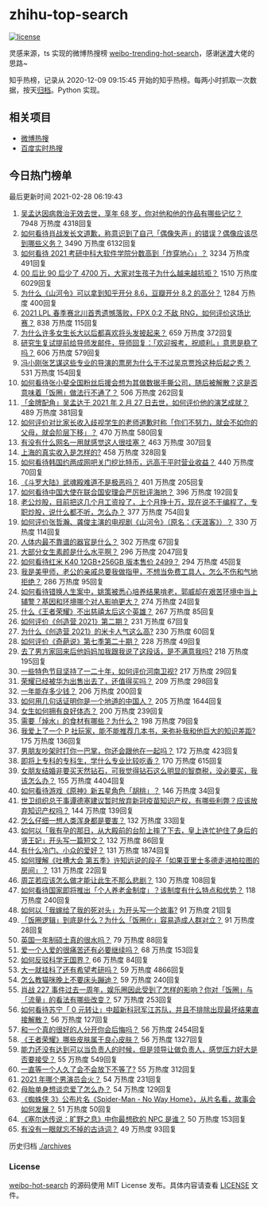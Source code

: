 # zhihu-top-search

[![license](https://img.shields.io/github/license/Arrackisarookie/zhihu-top-search)](https://github.com/Arrackisarookie/zhihu-top-search/blob/master/LICENSE)

灵感来源，ts 实现的微博热搜榜 [weibo-trending-hot-search](https://github.com/justjavac/weibo-trending-hot-search)，感谢[迷渡](https://github.com/justjavac)大佬的思路~

知乎热榜，记录从 2020-12-09 09:15:45 开始的知乎热榜。每两小时抓取一次数据，按天[归档](./archives)。Python 实现。

## 相关项目
+ [微博热搜](https://github.com/Arrackisarookie/weibo-hot-search)
+ [百度实时热搜](https://github.com/Arrackisarookie/baidu-hot-search)

## 今日热门榜单

<!-- Rank Begin -->

最后更新时间 2021-02-28 06:19:43

1. [吴孟达因病救治无效去世，享年 68 岁，你对他和他的作品有哪些记忆？](https://www.zhihu.com/question/446672229) 7948 万热度 4318回复
1. [如何看待肖战发长文道歉，称意识到了自己「偶像失声」的错误？偶像应该尽到哪些义务？](https://www.zhihu.com/question/446678380) 3490 万热度 6132回复
1. [如何看待 2021 考研中科大软件学院分数高到「炸穿地心」？](https://www.zhihu.com/question/446595679) 3234 万热度 491回复
1. [00 后比 90 后少了 4700 万，大家对生孩子为什么越来越抗拒？](https://www.zhihu.com/question/405043851) 1510 万热度 6029回复
1. [为什么《山河令》可以拿到知乎开分 8.6，豆瓣开分 8.2 的高分？](https://www.zhihu.com/question/446469264) 1284 万热度 400回复
1. [2021 LPL 春季赛北川首秀遗憾落败，FPX 0:2 不敌 RNG，如何评价这场比赛？](https://www.zhihu.com/question/446719346) 838 万热度 115回复
1. [为什么许多女生长大以后都喜欢将头发披起来？](https://www.zhihu.com/question/408289066) 659 万热度 372回复
1. [研究生复试提前给导师发邮件，导师回复：「欢迎报考，祝顺利。」意思是稳了吗？](https://www.zhihu.com/question/389701976) 606 万热度 579回复
1. [冯小刚张艺谋这些专业的导演的票房为什么干不过吴京贾玲这种后起之秀？](https://www.zhihu.com/question/446031220) 531 万热度 154回复
1. [如何看待张小斐全国粉丝后援会想为其做数据手撕公司，随后被解散？这是否意味着「饭圈」做法行不通了？](https://www.zhihu.com/question/446326595) 506 万热度 262回复
1. [「金牌配角」吴孟达于 2021 年 2 月 27 日去世，如何评价他的演艺成就？](https://www.zhihu.com/question/446674590) 489 万热度 381回复
1. [如何评价对比家长收入歧视学生的老师道歉时称「你们不努力，就会不如你的父母，就会阶层下移」？](https://www.zhihu.com/question/446635730) 470 万热度 580回复
1. [有没有什么网名一用就感觉这人很哇塞？](https://www.zhihu.com/question/446019130) 463 万热度 307回复
1. [上海的真实收入是怎样的?](https://www.zhihu.com/question/35101882) 458 万热度 328回复
1. [如何看待韩国约两成网吧关门挖比特币，远高于平时营业收益？](https://www.zhihu.com/question/446292809) 440 万热度 70回复
1. [《斗罗大陆》武魂殿难道不是极恶吗？](https://www.zhihu.com/question/434900268) 401 万热度 205回复
1. [如何看待中国大使在联合国安理会严厉批评海地？](https://www.zhihu.com/question/446554731) 396 万热度 192回复
1. [老公炒股，目前把这几个月工资投了，上个月挣十万，现在说不干编程了，专职炒股，说什么都不听，怎么办？](https://www.zhihu.com/question/419329722) 377 万热度 754回复
1. [如何评价张哲瀚、龚俊主演的电视剧《山河令》（原名：《天涯客》）？](https://www.zhihu.com/question/445758475) 330 万热度 114回复
1. [人体内最不靠谱的器官是什么？](https://www.zhihu.com/question/444561263) 302 万热度 67回复
1. [大部分女生素颜是什么水平啊？](https://www.zhihu.com/question/397929197) 296 万热度 2047回复
1. [如何看待红米 K40 12GB+256GB 版本售价 2499？](https://www.zhihu.com/question/446361890) 294 万热度 45回复
1. [我是美甲师，老公的亲戚总要我做指甲，不想当免费工具人，怎么不伤和气地拒绝？](https://www.zhihu.com/question/443463948) 286 万热度 95回复
1. [如何看待错换人生案中，姚策被悉心培养结果啃老，郭威却在艰苦环境中当上辅警？基因和环境哪个对人影响更大？](https://www.zhihu.com/question/446335298) 274 万热度 24回复
1. [什么《王者荣耀》不出慈禧太后这个英雄？](https://www.zhihu.com/question/444916804) 267 万热度 85回复
1. [如何评价《创造营 2021》第二期？](https://www.zhihu.com/question/446699379) 231 万热度 67回复
1. [为什么《创造营 2021》的米卡人气这么高?](https://www.zhihu.com/question/445617063) 230 万热度 60回复
1. [如何评价《奇葩说》第七季第二十期？](https://www.zhihu.com/question/446662101) 228 万热度 49回复
1. [去了男方家回来后他妈妈加我跟我说了这段话，是不满意我吗?](https://www.zhihu.com/question/446098776) 218 万热度 195回复
1. [一些特色节目坚持了一二十年，如何评价河南卫视?](https://www.zhihu.com/question/38370828) 217 万热度 29回复
1. [荣耀已经被华为出售出去了，还值得买吗？](https://www.zhihu.com/question/432650577) 209 万热度 298回复
1. [一年能存多少钱？](https://www.zhihu.com/question/437079465) 206 万热度 200回复
1. [如何用几句话证明你是一个地道的中国人？](https://www.zhihu.com/question/403427782) 205 万热度 1644回复
1. [女生如何拥有良好体态？](https://www.zhihu.com/question/48423595) 200 万热度 239回复
1. [需要「焯水」的食材有哪些？为什么？](https://www.zhihu.com/question/444952773) 198 万热度 79回复
1. [我爱上了一个 P 社玩家，能不能推荐几本书，来弥补我和他巨大的知识差距?](https://www.zhihu.com/question/444891908) 175 万热度 136回复
1. [男朋友吵架时打你一巴掌，你还会跟他在一起吗？](https://www.zhihu.com/question/445672038) 172 万热度 423回复
1. [即将上专科的专科生，学什么专业比较吃香？](https://www.zhihu.com/question/314772963) 170 万热度 615回复
1. [女朋友结婚非要买天然钻石，可我觉得钻石这么明显的智商税，没必要买，我该怎么办？](https://www.zhihu.com/question/422969084) 155 万热度 4404回复
1. [如何看待游戏《原神》新五星角色「胡桃」？](https://www.zhihu.com/question/446648806) 146 万热度 34回复
1. [世卫组织总干事谭德塞建议暂时放弃新冠疫苗知识产权，有哪些利弊？应该放弃知识产权吗？](https://www.zhihu.com/question/446629145) 144 万热度 139回复
1. [怎么仔细一想人类浑身都是要害？](https://www.zhihu.com/question/446401337) 132 万热度 33回复
1. [如何以「我有孕的那日，从大殿前的台阶上摔了下去，皇上连忙护住了身后的贤王妃」开头写一篇短文？](https://www.zhihu.com/question/424583928) 132 万热度 86回复
1. [有什么冷门、小众的爱好？](https://www.zhihu.com/question/22542607) 131 万热度 1874回复
1. [如何理解《吐槽大会 第五季》许知远说的段子「如果亚里士多德走进柏拉图的房间」？](https://www.zhihu.com/question/445950167) 131 万热度 22回复
1. [周芷若应该怎么做才能让此生不那么悲剧？](https://www.zhihu.com/question/440579318) 130 万热度 108回复
1. [如何看待国家即将推出「个人养老金制度」？该制度有什么特点和优势？](https://www.zhihu.com/question/446531212) 118 万热度 240回复
1. [如何以「我嫁给了我的死对头」为开头写一个故事?](https://www.zhihu.com/question/442498012) 91 万热度 21回复
1. [「饭圈逻辑」到底是什么？为什么「饭圈化」容易造成人群对立？](https://www.zhihu.com/question/446290978) 91 万热度 28回复
1. [英国一年制硕士真的很水吗？](https://www.zhihu.com/question/438526939) 79 万热度 88回复
1. [爱一个人爱的很痛苦还有必要继续吗？](https://www.zhihu.com/question/446205495) 68 万热度 153回复
1. [如何反驳科学无国界？](https://www.zhihu.com/question/445359929) 66 万热度 84回复
1. [大一就挂科了还有希望考研吗？](https://www.zhihu.com/question/408290593) 59 万热度 4866回复
1. [怎么教猫咪晚上不要床头蹦迪？](https://www.zhihu.com/question/440770837) 59 万热度 240回复
1. [肖战 227 事件过去一周年，娱乐圈因此受到了怎样的影响？你对「饭圈」与「流量」的看法有哪些改变？](https://www.zhihu.com/question/446119703) 57 万热度 253回复
1. [如何看待苏宁「 0 元转让」中超新科冠军江苏队，并且不排除出现最坏结果直接解散？](https://www.zhihu.com/question/446003322) 56 万热度 127回复
1. [和一个真的很好的人分开你会后悔吗？](https://www.zhihu.com/question/436779007) 56 万热度 2454回复
1. [《王者荣耀》哪些皮肤属于良心皮肤？](https://www.zhihu.com/question/287094159) 56 万热度 1327回复
1. [能力还没有达到可以当负责人的时候，但是领导让做负责人，感觉压力好大是否要接受？](https://www.zhihu.com/question/303455498) 55 万热度 549回复
1. [一直等一个人久了会不会放下不等了?](https://www.zhihu.com/question/444430664) 55 万热度 312回复
1. [2021 年哪个男演员会火？](https://www.zhihu.com/question/430869182) 54 万热度 231回复
1. [母胎单身想谈恋爱了怎么办？](https://www.zhihu.com/question/373853072) 54 万热度 129回复
1. [《蜘蛛侠 3》公布片名《Spider-Man - No Way Home》，从片名看，故事会如何发展？](https://www.zhihu.com/question/446253556) 51 万热度 50回复
1. [《塞尔达传说：旷野之息》中你最想砍的 NPC 是谁？](https://www.zhihu.com/question/378732341) 50 万热度 153回复
1. [有没有一眼就忘不掉的古诗词？](https://www.zhihu.com/question/442263225) 49 万热度 93回复
<!-- Rank End -->

历史归档 [./archives](./archives)

### License

[weibo-hot-search](https://github.com/Arrackisarookie/zhihu-top-search) 的源码使用 MIT License 发布。具体内容请查看 [LICENSE](./LICENSE) 文件。
